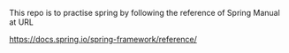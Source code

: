 This repo is to practise spring by following the reference of Spring Manual at URL

https://docs.spring.io/spring-framework/reference/
